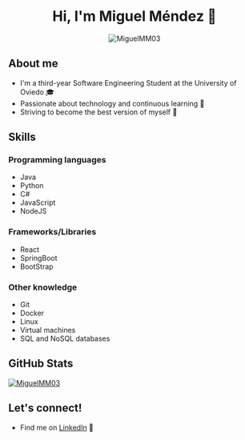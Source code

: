 <h1 align="center">Hi, I'm Miguel Méndez 👋</h1>
  <p align="center"> <img src="https://komarev.com/ghpvc/?username=MiguelMM03&label=Profile+views" alt="MiguelMM03" /> </p>
  <h2>About me</h2>
  <ul>
    <li>I'm a third-year Software Engineering Student at the University of Oviedo 🎓</li>
    <li>Passionate about technology and continuous learning 🚀</li>
    <li>Striving to become the best version of myself 💪</li>
  </ul>

  <h2>Skills</h2>
  <h3>Programming languages</h3>
  <ul>
    <li>Java</li>
    <li>Python</li>
    <li>C#</li>
    <li>JavaScript</li>
    <li>NodeJS</li>
  </ul>
  <h3>Frameworks/Libraries</h3>
  <ul>
    <li>React</li>
    <li>SpringBoot</li>
    <li>BootStrap</li>
  </ul>
  <h3>Other knowledge</h3>
  <ul>
    <li>Git</li>
    <li>Docker</li>
    <li>Linux</li>
    <li>Virtual machines</li>
    <li>SQL and NoSQL databases</li>
  </ul>
  <h2>GitHub Stats</h2>
    <p>
    <a href="https://github.com/ryo-ma/github-profile-trophy">
      <img src="https://github-profile-trophy.vercel.app/?username=MiguelMM03&rank=S,AAA,AA,A,B" alt="MiguelMM03" />
    </a>
  </p>
  <h2>Let's connect!</h2>
  <ul>
    <li>Find me on <a href="https://es.linkedin.com/in/miguel-mendez-murias" target="_blank">LinkedIn</a> 💼</li>
  </ul>

